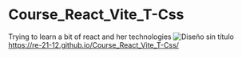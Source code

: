 # Course_React_Vite_T-Css
Trying to learn a bit of react and her technologies
![Diseño sin título](https://user-images.githubusercontent.com/104967229/190317706-935a5f77-300d-40cc-8b5b-87122c0b869b.png)
https://re-21-12.github.io/Course_React_Vite_T-Css/

